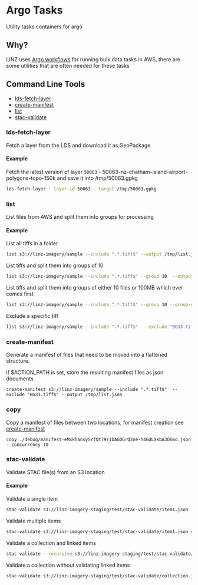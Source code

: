 # Argo Tasks

Utility tasks containers for argo

## Why?

LINZ uses [Argo workflows](https://argoproj.github.io/workflows/) for running bulk data tasks in AWS, there are some utilities that are often needed for these tasks

## Command Line Tools

- [lds-fetch-layer](#lds-fetch-layer)
- [create-manifest](#create-manifest)
- [list](#list)
- [stac-validate](#stac-validate)

### lds-fetch-layer

Fetch a layer from the LDS and download it as GeoPackage

#### Example

Fetch the latest version of layer `50063` - 50063-nz-chatham-island-airport-polygons-topo-150k and save it into /tmp/50063.gpkg

```bash
lds-fetch-layer --layer-id 50063 --target /tmp/50063.gpkg
```

### list

List files from AWS and split them into groups for processing

#### Example

List all tiffs in a folder

```bash
list s3://linz-imagery/sample --include ".*.tiff$" --output /tmp/list.json
```

List tiffs and split them into groups of 10

```bash
list s3://linz-imagery/sample --include ".*.tiff$" --group 10  --output /tmp/list.json
```

List tiffs and split them into groups of either 10 files or 100MB which ever comes first

```bash
list s3://linz-imagery/sample --include ".*.tiff$" --group 10 --group-size 100MB --output /tmp/list.json
```

Exclude a specific tiff

```bash
list s3://linz-imagery/sample --include ".*.tiff$"  --exclude "BG33.tiff$" --output /tmp/list.json
```

### create-manifest

Generate a manifest of files that need to be moved into a flattened structure.

if $ACTION_PATH is set, store the resulting manifest files as json documents

```
create-manifest s3://linz-imagery/sample --include ".*.tiff$"  --exclude "BG33.tiff$" --output /tmp/list.json
```

### copy

Copy a manifest of files between two locations, for manifest creation see [create-manifest](#create-manifest)

```
copy ./debug/manifest-eMxkhansySrfQt79rIbAGOGrQ2ne-h4GdLXkbA3O6mo.json --concurrency 10
```

### stac-validate

Validate STAC file(s) from an S3 location

#### Example

Validate a single item

```bash
stac-validate s3://linz-imagery-staging/test/stac-validate/item1.json
```

Validate multiple items

```bash
stac-validate s3://linz-imagery-staging/test/stac-validate/item1.json s3://linz-imagery/test/test/item2.json
```

Validate a collection and linked items

```bash
stac-validate --recursive s3://linz-imagery-staging/test/stac-validate/collection.json
```

Validate a collection without validating linked items

```bash
stac-validate s3://linz-imagery-staging/test/stac-validate/collection.json
```
